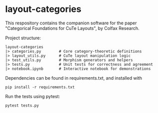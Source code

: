 # layout-categories

This respository contains the companion software for the paper "Categorical Foundations for CuTe Layouts", by Colfax Research.

Project structure:
```
layout-categories
|> categories.py        # Core category-theoretic definitions
|> layout_utils.py      # CuTe layout manipulation logic
|> test_utils.py        # Morphism generators and helpers
|> tests.py             # Unit tests for correctness and agreement
|> notebook.ipynb       # Interactive notebook for demonstrations
```

Dependencies can be found in requirements.txt, and installed with 
```
pip install -r requirements.txt
```

Run the tests using pytest:
```
pytest tests.py
```
